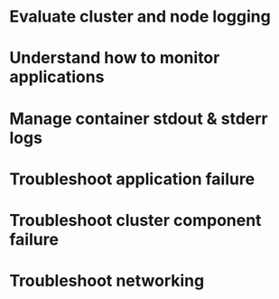# Evaluate cluster and node logging



# Understand how to monitor applications



# Manage container stdout & stderr logs



# Troubleshoot application failure



# Troubleshoot cluster component failure


# Troubleshoot networking
